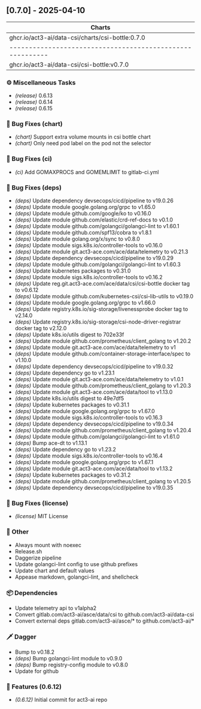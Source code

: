 ## [0.7.0] - 2025-04-10

| Charts |
| ----------------------------------------------------- |
| ghcr.io/act3-ai/data-csi/charts/csi-bottle:0.7.0 || Images |
| --------------------------------------------------------- |
| ghcr.io/act3-ai/data-csi/csi-bottle:v0.7.0 |

### ⚙️ Miscellaneous Tasks

- *(release)* 0.6.13
- *(release)* 0.6.14
- *(release)* 0.6.15

### 🐛 Bug Fixes (chart)

- *(chart)* Support extra volume mounts in csi bottle chart
- *(chart)* Only need pod label on the pod not the selector

### 🐛 Bug Fixes (ci)

- *(ci)* Add GOMAXPROCS and GOMEMLIMIT to gitlab-ci.yml

### 🐛 Bug Fixes (deps)

- *(deps)* Update dependency devsecops/cicd/pipeline to v19.0.26
- *(deps)* Update module google.golang.org/grpc to v1.65.0
- *(deps)* Update module github.com/google/ko to v0.16.0
- *(deps)* Update module github.com/elastic/crd-ref-docs to v0.1.0
- *(deps)* Update module github.com/golangci/golangci-lint to v1.60.1
- *(deps)* Update module github.com/spf13/cobra to v1.8.1
- *(deps)* Update module golang.org/x/sync to v0.8.0
- *(deps)* Update module sigs.k8s.io/controller-tools to v0.16.0
- *(deps)* Update module git.act3-ace.com/ace/data/telemetry to v0.21.3
- *(deps)* Update dependency devsecops/cicd/pipeline to v19.0.29
- *(deps)* Update module github.com/golangci/golangci-lint to v1.60.3
- *(deps)* Update kubernetes packages to v0.31.0
- *(deps)* Update module sigs.k8s.io/controller-tools to v0.16.2
- *(deps)* Update reg.git.act3-ace.com/ace/data/csi/csi-bottle docker tag to v0.6.12
- *(deps)* Update module github.com/kubernetes-csi/csi-lib-utils to v0.19.0
- *(deps)* Update module google.golang.org/grpc to v1.66.0
- *(deps)* Update registry.k8s.io/sig-storage/livenessprobe docker tag to v2.14.0
- *(deps)* Update registry.k8s.io/sig-storage/csi-node-driver-registrar docker tag to v2.12.0
- *(deps)* Update k8s.io/utils digest to 702e33f
- *(deps)* Update module github.com/prometheus/client_golang to v1.20.2
- *(deps)* Update module git.act3-ace.com/ace/data/telemetry to v1
- *(deps)* Update module github.com/container-storage-interface/spec to v1.10.0
- *(deps)* Update dependency devsecops/cicd/pipeline to v19.0.32
- *(deps)* Update dependency go to v1.23.1
- *(deps)* Update module git.act3-ace.com/ace/data/telemetry to v1.0.1
- *(deps)* Update module github.com/prometheus/client_golang to v1.20.3
- *(deps)* Update module git.act3-ace.com/ace/data/tool to v1.13.0
- *(deps)* Update k8s.io/utils digest to 49e7df5
- *(deps)* Update kubernetes packages to v0.31.1
- *(deps)* Update module google.golang.org/grpc to v1.67.0
- *(deps)* Update module sigs.k8s.io/controller-tools to v0.16.3
- *(deps)* Update dependency devsecops/cicd/pipeline to v19.0.34
- *(deps)* Update module github.com/prometheus/client_golang to v1.20.4
- *(deps)* Update module github.com/golangci/golangci-lint to v1.61.0
- *(deps)* Bump ace-dt to v1.13.1
- *(deps)* Update dependency go to v1.23.2
- *(deps)* Update module sigs.k8s.io/controller-tools to v0.16.4
- *(deps)* Update module google.golang.org/grpc to v1.67.1
- *(deps)* Update module git.act3-ace.com/ace/data/tool to v1.13.2
- *(deps)* Update kubernetes packages to v0.31.2
- *(deps)* Update module github.com/prometheus/client_golang to v1.20.5
- *(deps)* Update dependency devsecops/cicd/pipeline to v19.0.35

### 🐛 Bug Fixes (license)

- *(license)* MIT License

### 💼 Other

- Always mount with noexec
- Release.sh
- Daggerize pipeline
- Update golangci-lint config to use github prefixes
- Update chart and default values
- Appease markdown, golangci-lint, and shellcheck

### 📦 Dependencies

- Update telemetry api to v1alpha2
- Convert gitlab.com/act3-ai/asce/data/csi to github.com/act3-ai/data-csi
- Convert external deps gitlab.com/act3-ai/asce/* to github.com/act3-ai/*

### 🗡️ Dagger

- Bump to v0.18.2
- *(deps)* Bump golangci-lint module to v0.9.0
- *(deps)* Bump registry-config module to v0.8.0
- Update for github

### 🚀 Features (0.6.12)

- *(0.6.12)* Initial commit for act3-ai repo


